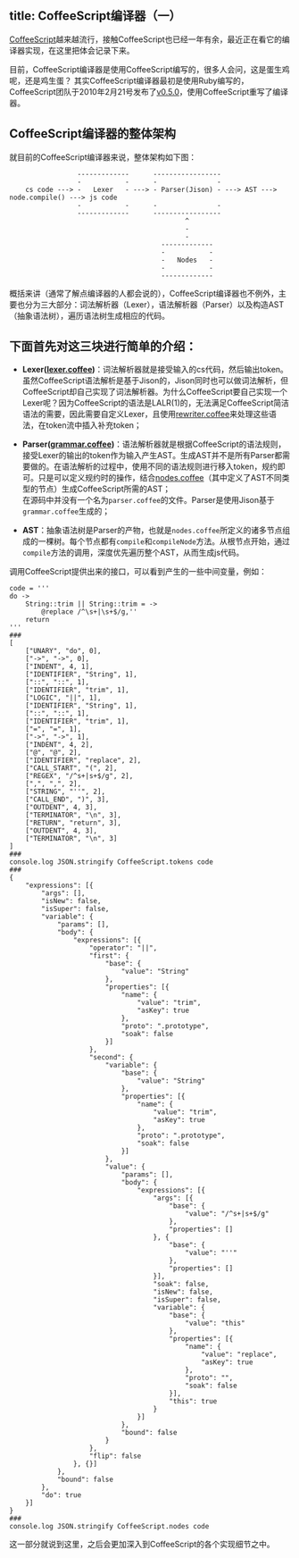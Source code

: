 title: CoffeeScript编译器（一）
----

[CoffeeScript](http://coffeescript.org/)越来越流行，接触CoffeeScript也已经一年有余，最近正在看它的编译器实现，在这里把体会记录下来。

目前，CoffeeScript编译器是使用CoffeeScript编写的，很多人会问，这是蛋生鸡呢，还是鸡生蛋？ 
其实CoffeeScript编译器最初是使用Ruby编写的，CoffeeScript团队于2010年2月21号发布了[v0.5.0](http://coffeescript.org/#changelog)，使用CoffeeScript重写了编译器。

## CoffeeScript编译器的整体架构

就目前的CoffeeScript编译器来说，整体架构如下图：

                     -------------      -----------------
                     -           -      -               -
        cs code ---> -   Lexer   - ---> - Parser(Jison) - ---> AST ---> node.compile() ---> js code
                     -           -      -               -
                     -------------      -----------------
                                                ^
                                                -
                                                -
                                          -------------
                                          -           -
                                          -   Nodes   -
                                          -           -
                                          -------------

概括来讲（通常了解点编译器的人都会说的），CoffeeScript编译器也不例外，主要也分为三大部分：词法解析器（Lexer），语法解析器（Parser）以及构造AST（抽象语法树），遍历语法树生成相应的代码。

## 下面首先对这三块进行简单的介绍：

- **Lexer([lexer.coffee](http://coffeescript.org/documentation/docs/lexer.html))**：词法解析器就是接受输入的cs代码，然后输出token。虽然CoffeeScript语法解析是基于Jison的，Jison同时也可以做词法解析，但CoffeeScript却自己实现了词法解析器。为什么CoffeeScript要自己实现一个Lexer呢？因为CoffeeScript的语法是LALR(1)的，无法满足CoffeeScript简洁语法的需要，因此需要自定义Lexer，且使用[rewriter.coffee](http://coffeescript.org/documentation/docs/rewriter.html)来处理这些语法，在token流中插入补充token； 

- **Parser([grammar.coffee](http://coffeescript.org/documentation/docs/grammar.html))**：语法解析器就是根据CoffeeScript的语法规则，接受Lexer的输出的token作为输入产生AST。生成AST并不是所有Parser都需要做的。在语法解析的过程中，使用不同的语法规则进行移入token，规约即可。只是可以定义规约时的操作，结合[nodes.coffee](http://coffeescript.org/documentation/docs/nodes.html)（其中定义了AST不同类型的节点）生成CoffeeScript所需的AST；  
在源码中并没有一个名为`parser.coffee`的文件。Parser是使用Jison基于`grammar.coffee`生成的；
- **AST**：抽象语法树是Parser的产物，也就是`nodes.coffee`所定义的诸多节点组成的一棵树。每个节点都有`compile`和`compileNode`方法。从根节点开始，通过`compile`方法的调用，深度优先遍历整个AST，从而生成js代码。

调用CoffeeScript提供出来的接口，可以看到产生的一些中间变量，例如：

    code = '''
    do ->
        String::trim || String::trim = ->
            @replace /^\s+|\s+$/g,''
        return
    '''
    ###
    [
        ["UNARY", "do", 0],
        ["->", "->", 0],
        ["INDENT", 4, 1],
        ["IDENTIFIER", "String", 1],
        ["::", "::", 1],
        ["IDENTIFIER", "trim", 1],
        ["LOGIC", "||", 1],
        ["IDENTIFIER", "String", 1],
        ["::", "::", 1],
        ["IDENTIFIER", "trim", 1],
        ["=", "=", 1],
        ["->", "->", 1],
        ["INDENT", 4, 2],
        ["@", "@", 2],
        ["IDENTIFIER", "replace", 2],
        ["CALL_START", "(", 2],
        ["REGEX", "/^s+|s+$/g", 2],
        [",", ",", 2],
        ["STRING", "''", 2],
        ["CALL_END", ")", 3],
        ["OUTDENT", 4, 3],
        ["TERMINATOR", "\n", 3],
        ["RETURN", "return", 3],
        ["OUTDENT", 4, 3],
        ["TERMINATOR", "\n", 3]
    ]
    ###
    console.log JSON.stringify CoffeeScript.tokens code
    ###
    {
        "expressions": [{
            "args": [],
            "isNew": false,
            "isSuper": false,
            "variable": {
                "params": [],
                "body": {
                    "expressions": [{
                        "operator": "||",
                        "first": {
                            "base": {
                                "value": "String"
                            },
                            "properties": [{
                                "name": {
                                    "value": "trim",
                                    "asKey": true
                                },
                                "proto": ".prototype",
                                "soak": false
                            }]
                        },
                        "second": {
                            "variable": {
                                "base": {
                                    "value": "String"
                                },
                                "properties": [{
                                    "name": {
                                        "value": "trim",
                                        "asKey": true
                                    },
                                    "proto": ".prototype",
                                    "soak": false
                                }]
                            },
                            "value": {
                                "params": [],
                                "body": {
                                    "expressions": [{
                                        "args": [{
                                            "base": {
                                                "value": "/^s+|s+$/g"
                                            },
                                            "properties": []
                                        }, {
                                            "base": {
                                                "value": "''"
                                            },
                                            "properties": []
                                        }],
                                        "soak": false,
                                        "isNew": false,
                                        "isSuper": false,
                                        "variable": {
                                            "base": {
                                                "value": "this"
                                            },
                                            "properties": [{
                                                "name": {
                                                    "value": "replace",
                                                    "asKey": true
                                                },
                                                "proto": "",
                                                "soak": false
                                            }],
                                            "this": true
                                        }
                                    }]
                                },
                                "bound": false
                            }
                        },
                        "flip": false
                    }, {}]
                },
                "bound": false
            },
            "do": true
        }]
    }
    ###
    console.log JSON.stringify CoffeeScript.nodes code

这一部分就说到这里，之后会更加深入到CoffeeScript的各个实现细节之中。